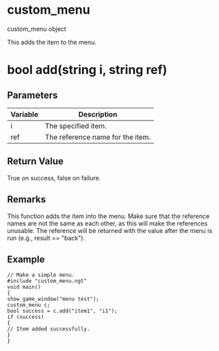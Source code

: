 # custom_menu

custom_menu object

  


This adds the item to the menu.

# bool add(string i, string ref)

## Parameters

Variable| Description  
---|---  
i | The specified item.  
ref | The reference name for the item.  
  
## Return Value

True on success, false on failure.

## Remarks

This function adds the item into the menu. Make sure that the reference names are not the same as each other, as this will make the references unusable. The reference will be returned with the value after the menu is run (e.g., result == "back").

## Example
    
    
    // Make a simple menu.
    #include "custom_menu.ngt"
    void main()
    {
    show_game_window("menu test");
    custom_menu c;
    bool success = c.add("item1", "i1");
    if (success)
    {
    // Item added successfully.
    }
    }
    
